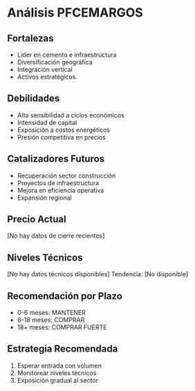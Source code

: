 # Análisis PFCEMARGOS

## Fortalezas

- Líder en cemento e infraestructura
- Diversificación geográfica
- Integración vertical
- Activos estratégicos

## Debilidades

- Alta sensibilidad a ciclos económicos
- Intensidad de capital
- Exposición a costos energéticos
- Presión competitiva en precios

## Catalizadores Futuros

- Recuperación sector construcción
- Proyectos de infraestructura
- Mejora en eficiencia operativa
- Expansión regional

## Precio Actual

[No hay datos de cierre recientes]

## Niveles Técnicos

[No hay datos técnicos disponibles]
Tendencia: [No disponible]

## Recomendación por Plazo

- 0-6 meses: MANTENER
- 6-18 meses: COMPRAR
- 18+ meses: COMPRAR FUERTE

## Estrategia Recomendada

1. Esperar entrada con volumen
2. Monitorear niveles técnicos
3. Exposición gradual al sector
